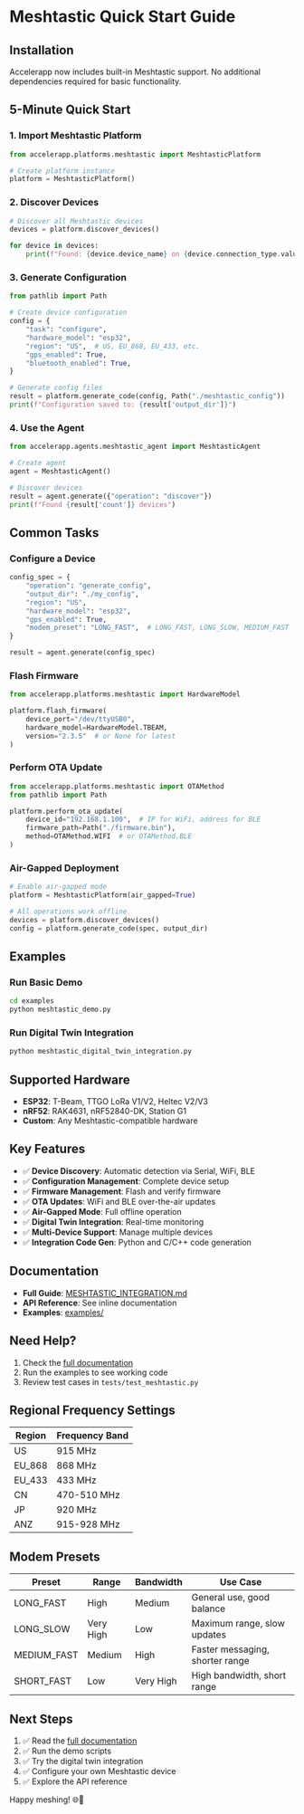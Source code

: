 # Meshtastic Quick Start Guide

## Installation

Accelerapp now includes built-in Meshtastic support. No additional dependencies required for basic functionality.

## 5-Minute Quick Start

### 1. Import Meshtastic Platform

```python
from accelerapp.platforms.meshtastic import MeshtasticPlatform

# Create platform instance
platform = MeshtasticPlatform()
```

### 2. Discover Devices

```python
# Discover all Meshtastic devices
devices = platform.discover_devices()

for device in devices:
    print(f"Found: {device.device_name} on {device.connection_type.value}")
```

### 3. Generate Configuration

```python
from pathlib import Path

# Create device configuration
config = {
    "task": "configure",
    "hardware_model": "esp32",
    "region": "US",  # US, EU_868, EU_433, etc.
    "gps_enabled": True,
    "bluetooth_enabled": True,
}

# Generate config files
result = platform.generate_code(config, Path("./meshtastic_config"))
print(f"Configuration saved to: {result['output_dir']}")
```

### 4. Use the Agent

```python
from accelerapp.agents.meshtastic_agent import MeshtasticAgent

# Create agent
agent = MeshtasticAgent()

# Discover devices
result = agent.generate({"operation": "discover"})
print(f"Found {result['count']} devices")
```

## Common Tasks

### Configure a Device

```python
config_spec = {
    "operation": "generate_config",
    "output_dir": "./my_config",
    "region": "US",
    "hardware_model": "esp32",
    "gps_enabled": True,
    "modem_preset": "LONG_FAST",  # LONG_FAST, LONG_SLOW, MEDIUM_FAST
}

result = agent.generate(config_spec)
```

### Flash Firmware

```python
from accelerapp.platforms.meshtastic import HardwareModel

platform.flash_firmware(
    device_port="/dev/ttyUSB0",
    hardware_model=HardwareModel.TBEAM,
    version="2.3.5"  # or None for latest
)
```

### Perform OTA Update

```python
from accelerapp.platforms.meshtastic import OTAMethod
from pathlib import Path

platform.perform_ota_update(
    device_id="192.168.1.100",  # IP for WiFi, address for BLE
    firmware_path=Path("./firmware.bin"),
    method=OTAMethod.WIFI  # or OTAMethod.BLE
)
```

### Air-Gapped Deployment

```python
# Enable air-gapped mode
platform = MeshtasticPlatform(air_gapped=True)

# All operations work offline
devices = platform.discover_devices()
config = platform.generate_code(spec, output_dir)
```

## Examples

### Run Basic Demo

```bash
cd examples
python meshtastic_demo.py
```

### Run Digital Twin Integration

```bash
python meshtastic_digital_twin_integration.py
```

## Supported Hardware

- **ESP32**: T-Beam, TTGO LoRa V1/V2, Heltec V2/V3
- **nRF52**: RAK4631, nRF52840-DK, Station G1
- **Custom**: Any Meshtastic-compatible hardware

## Key Features

- ✅ **Device Discovery**: Automatic detection via Serial, WiFi, BLE
- ✅ **Configuration Management**: Complete device setup
- ✅ **Firmware Management**: Flash and verify firmware
- ✅ **OTA Updates**: WiFi and BLE over-the-air updates
- ✅ **Air-Gapped Mode**: Full offline operation
- ✅ **Digital Twin Integration**: Real-time monitoring
- ✅ **Multi-Device Support**: Manage multiple devices
- ✅ **Integration Code Gen**: Python and C/C++ code generation

## Documentation

- **Full Guide**: [MESHTASTIC_INTEGRATION.md](MESHTASTIC_INTEGRATION.md)
- **API Reference**: See inline documentation
- **Examples**: [examples/](examples/)

## Need Help?

1. Check the [full documentation](MESHTASTIC_INTEGRATION.md)
2. Run the examples to see working code
3. Review test cases in `tests/test_meshtastic.py`

## Regional Frequency Settings

| Region | Frequency Band |
|--------|---------------|
| US | 915 MHz |
| EU_868 | 868 MHz |
| EU_433 | 433 MHz |
| CN | 470-510 MHz |
| JP | 920 MHz |
| ANZ | 915-928 MHz |

## Modem Presets

| Preset | Range | Bandwidth | Use Case |
|--------|-------|-----------|----------|
| LONG_FAST | High | Medium | General use, good balance |
| LONG_SLOW | Very High | Low | Maximum range, slow updates |
| MEDIUM_FAST | Medium | High | Faster messaging, shorter range |
| SHORT_FAST | Low | Very High | High bandwidth, short range |

## Next Steps

1. ✅ Read the [full documentation](MESHTASTIC_INTEGRATION.md)
2. ✅ Run the demo scripts
3. ✅ Try the digital twin integration
4. ✅ Configure your own Meshtastic device
5. ✅ Explore the API reference

Happy meshing! 🌐📡
